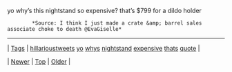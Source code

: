 <!--
title: yo why&rsquo;s this nightstand so expensive? that&rsquo;s $799 for a dildo holder
date: 2020-06-28T15:27:00.304Z
tags: hillarioustweets, yo, whys, nightstand, expensive, thats, quote
-->




yo why&rsquo;s this nightstand so expensive? that&rsquo;s $799 for a dildo holder

            *Source: I think I just made a crate &amp; barrel sales associate choke to death @EvaGiselle*

<!--BOTTOM-POST-NAVIGATION-->
---

| [Tags](tags.md) | [hillarioustweets](tag-hillarioustweets.md) [yo](tag-yo.md) [whys](tag-whys.md) [nightstand](tag-nightstand.md) [expensive](tag-expensive.md) [thats](tag-thats.md) [quote](tag-quote.md) |

| [Newer](86993472844.md) | [Top](index.md) | [Older](87000065994.md) |